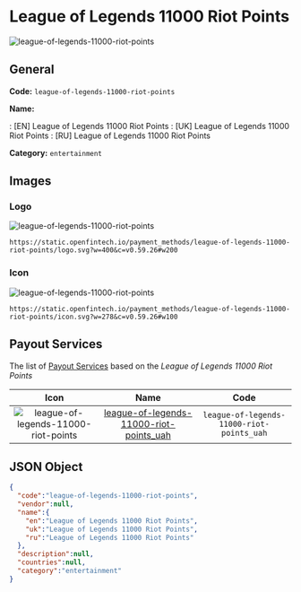 
# League of Legends 11000 Riot Points 
![league-of-legends-11000-riot-points](https://static.openfintech.io/payment_methods/league-of-legends-11000-riot-points/logo.svg?w=400&c=v0.59.26#w200)  

## General 
**Code:** `league-of-legends-11000-riot-points` 
 
**Name:** 
 
:	[EN] League of Legends 11000 Riot Points 
:	[UK] League of Legends 11000 Riot Points 
:	[RU] League of Legends 11000 Riot Points 
 
**Category:** `entertainment` 
 

## Images 

### Logo 
![league-of-legends-11000-riot-points](https://static.openfintech.io/payment_methods/league-of-legends-11000-riot-points/logo.svg?w=400&c=v0.59.26#w200)  

```
https://static.openfintech.io/payment_methods/league-of-legends-11000-riot-points/logo.svg?w=400&c=v0.59.26#w200
```  

### Icon 
![league-of-legends-11000-riot-points](https://static.openfintech.io/payment_methods/league-of-legends-11000-riot-points/icon.svg?w=278&c=v0.59.26#w100)  

```
https://static.openfintech.io/payment_methods/league-of-legends-11000-riot-points/icon.svg?w=278&c=v0.59.26#w100
```  

## Payout Services 
 
The list of [Payout Services](/payout-services/) based on the _League of Legends 11000 Riot Points_ 

|Icon|Name|Code| 
|:---:|:---:|:---:| 
|![league-of-legends-11000-riot-points](https://static.openfintech.io/payout_methods/league-of-legends-11000-riot-points/icon.png?w=278&c=v0.59.26#w40) |[league-of-legends-11000-riot-points_uah](/payout-services/league-of-legends-11000-riot-points_uah/)|`league-of-legends-11000-riot-points_uah`| 
 

## JSON Object 

```json
{
  "code":"league-of-legends-11000-riot-points",
  "vendor":null,
  "name":{
    "en":"League of Legends 11000 Riot Points",
    "uk":"League of Legends 11000 Riot Points",
    "ru":"League of Legends 11000 Riot Points"
  },
  "description":null,
  "countries":null,
  "category":"entertainment"
}
```  
